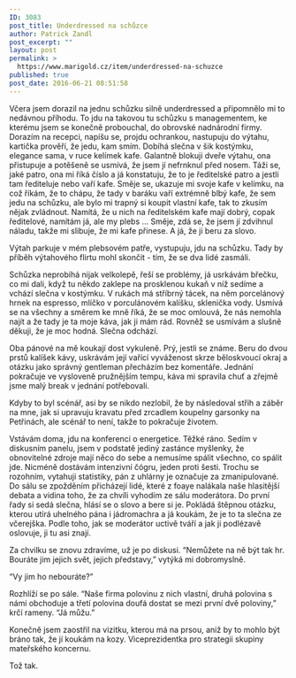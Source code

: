 ```yaml
---
ID: 3083
post_title: Underdressed na schůzce
author: Patrick Zandl
post_excerpt: ""
layout: post
permalink: >
  https://www.marigold.cz/item/underdressed-na-schuzce
published: true
post_date: 2016-06-21 08:51:58
---
```

Včera jsem dorazil na jednu schůzku silně underdressed a připomnělo mi to nedávnou příhodu. To jdu na takovou tu schůzku s managementem, ke kterému jsem se konečně probouchal, do obrovské nadnárodní firmy. Dorazím na recepci, napíšu se, projdu ochrankou, nastupuju do výtahu, kartička prověří, že jedu, kam smím. Dobíhá slečna v šik kostýmku, elegance sama, v ruce kelímek kafe. Galantně blokuji dveře výtahu, ona přistupuje a potěšeně se usmívá, že jsem jí nefrnknul před nosem. Táži se, jaké patro, ona mi říká číslo a já konstatuju, že to je ředitelské patro a jestli tam řediteluje nebo vaří kafe. Směje se, ukazuje mi svoje kafe v kelímku, na což říkám, že to chápu, že tady v baráku vaří extrémně blbý kafe, že sem jedu na schůzku, ale bylo mi trapný si koupit vlastní kafe, tak to zkusím nějak zvládnout. Namítá, že u nich na ředitelském kafe mají dobrý, copak ředitelové, namítám já, ale my plebs … Směje, zdá se, že jsem jí zdvihnul náladu, takže mi slibuje, že mi kafe přinese. A já, že ji beru za slovo. 

Výtah parkuje v mém plebsovém patře, vystupuju, jdu na schůzku. Tady by příběh výtahového flirtu mohl skončit - tím, že se dva lidé zasmáli. 

Schůzka neprobíhá nijak velkolepě, řeší se problémy, já usrkávám břečku, co mi dali, když tu někdo zaklepe na prosklenou kukaň v níž sedíme a vchází slečna v kostýmku. V rukách má stříbrný tácek, na něm porcelánový hrnek na espresso, mlíčko v porculánovém kalíšku, sklenička vody. Usmívá se na všechny a směrem ke mně říká, že se moc omlouvá, že nás nemohla najít a že tady je ta moje káva, jak ji mám rád. Rovněž se usmívám a slušně děkuji, že je moc hodná. Slečna odchází.

Oba pánové na mě koukají dost vykuleně. Prý, jestli se známe. Beru do dvou prstů kalíšek kávy, uskrávám její vařící vyváženost skrze běloskvoucí okraj a otázku jako správný gentleman přecházím bez komentáře. Jednání pokračuje ve vysloveně pružnějším tempu, káva mi spravila chuť a zřejmě jsme malý break v jednání potřebovali.

Kdyby to byl scénář, asi by se nikdo nezlobil, že by následoval střih a záběr na mne, jak si upravuju kravatu před zrcadlem koupelny garsonky na Petřinách, ale scénář to není, takže to pokračuje životem.

Vstávám doma, jdu na konferenci o energetice. Těžké ráno. Sedím v diskusním panelu, jsem v podstatě jediný zastánce myšlenky, že obnovitelné zdroje mají něco do sebe a nemusíme spálit všechno, co spálit jde. Nicméně dostávám intenzivní čógru, jeden proti šesti. Trochu se rozohním, vytahuji statistiky, pán z uhlárny je označuje za zmanipulované. Do sálu se zpožděním přicházejí lidé, které z foaye nalákala naše hlasitější debata a vidina toho, že za chvíli vyhodím ze sálu moderátora. Do první řady si sedá slečna, hlásí se o slovo a bere si je. Pokládá štěpnou otázku, kterou utírá uhelného pána i jádromachra a já koukám, že je to ta slečna ze včerejška. Podle toho, jak se moderátor uctivě tváří a jak ji podlézavě oslovuje, ji tu asi znají.

Za chvilku se znovu zdravíme, už je po diskusi. “Nemůžete na ně být tak hr. Bouráte jim jejich svět, jejich představy,” vytýká mi dobromyslně. 

“Vy jim ho nebouráte?”

Rozhlíží se po sále. “Naše firma polovinu z nich vlastní, druhá polovina s námi obchoduje a třetí polovina doufá dostat se mezi první dvě poloviny,” krčí rameny. “Já můžu.”

Konečně jsem zaostřil na vizitku, kterou má na prsou, aniž by to mohlo být bráno tak, že jí koukám na kozy. Viceprezidentka pro strategii skupiny mateřského koncernu.

Tož tak.